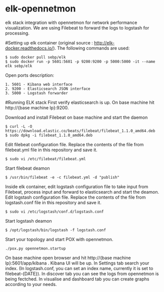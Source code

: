 # elk-opennetmon
elk stack integration with opennetmon for network performance visualization. We are using Filebeat to forward the logs to logstash for processing.

#Setting up elk container
(original source : http://elk-docker.readthedocs.io/). The following commands are used:
```
$ sudo docker pull sebp/elk
$ sudo docker run -p 5601:5601 -p 9200:9200 -p 5000:5000 -it --name elk sebp/elk
```
Open ports description:
```
1. 5601 - Kibana web interface
2. 9200 - Elasticsearch JSON interface
3. 5000 - Logstash forwarder
```

#Running ELK stack
First verify elasticsearch is up. On base machine hit http://{base machine Ip}:9200.

Download and install Filebeat on base machine and start the daemon
```
$ curl -L -O https://download.elastic.co/beats/filebeat/filebeat_1.1.0_amd64.deb
$ sudo dpkg -i filebeat_1.1.0_amd64.deb
```

Edit filebeat configuration file. Replace the contents of the file from filebeat.yml file in this repository and save it.
```
$ sudo vi /etc/filebeat/filebeat.yml
```

Start filebeat deamon
```
$ /usr/bin/filebeat -e -c filebeat.yml -d "publish"
```
Inside elk container, edit logstash configuration file to take input from Filebeat, process input and forward to elasticsearch and start the deamon.
Edit logstash configuration file. Replace the contents of the file from logstash.conf file in this repository and save it.
```
$ sudo vi /etc/logstash/conf.d/logstash.conf
```
Start logstash deamon
```
$ /opt/logstash/bin/logstash -f logstash.conf
```
Start your topology and start POX with opennetmon.
```
./pox.py opennetmon.startup
```
On base machine open browser and hit http://{base machine Ip}:5601/app/kibana . Kibana UI will be up. In Settings tab search your index. (In logstash.conf, you can set an index name, currently it is set to filebeat-{DATE}). In discover tab you can see the logs from opennetmon is being fectched. In visualise and dashboard tab you can create graphs according to your needs.
